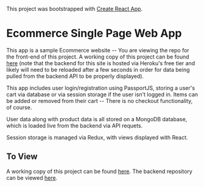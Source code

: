 This project was bootstrapped with [Create React App](https://github.com/facebookincubator/create-react-app).

# Ecommerce Single Page Web App

This app is a sample Ecommerce website -- You are viewing the repo for the front-end of this project. A working copy of this project can be found [here](https://dkohlruss.github.io/ecommerce) (note that the backend for this site is hosted via Heroku's free tier and likely will need to be reloaded after a few seconds in order for data being pulled from the backend API to be properly displayed).

This app includes user login/registration using PassportJS, storing a user's cart via database or via session storage if the user isn't logged in.  Items can be added or removed from their cart -- There is no checkout functionality, of course.

User data along with product data is all stored on a MongoDB database, which is loaded live from the backend via API requets.

Session storage is managed via Redux, with views displayed with React.

## To View

A working copy of this project can be found [here](https://dkohlruss.github.io/ecommerce).  The backend repository can be viewed [here](https://www.github.com/dkohlruss/ecommerce-backend).
